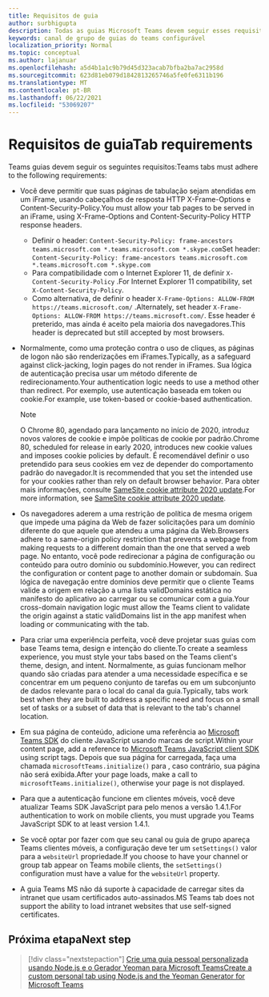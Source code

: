 ```yaml
---
title: Requisitos de guia
author: surbhigupta
description: Todas as guias Microsoft Teams devem seguir esses requisitos.
keywords: canal de grupo de guias do teams configurável
localization_priority: Normal
ms.topic: conceptual
ms.author: lajanuar
ms.openlocfilehash: a5d4b1a1c9b79d45d323acab7bfba2ba7ac2958d
ms.sourcegitcommit: 623d81eb079d1842813265746a5fe0fe6311b196
ms.translationtype: MT
ms.contentlocale: pt-BR
ms.lasthandoff: 06/22/2021
ms.locfileid: "53069207"
---
```

# <a name="tab-requirements"></a><span data-ttu-id="c1608-104">Requisitos de guia</span><span class="sxs-lookup"><span data-stu-id="c1608-104">Tab requirements</span></span>

<span data-ttu-id="c1608-105">Teams guias devem seguir os seguintes requisitos:</span><span class="sxs-lookup"><span data-stu-id="c1608-105">Teams tabs must adhere to the following requirements:</span></span>

* <span data-ttu-id="c1608-106">Você deve permitir que suas páginas de tabulação sejam atendidas em um iFrame, usando cabeçalhos de resposta HTTP X-Frame-Options e Content-Security-Policy.</span><span class="sxs-lookup"><span data-stu-id="c1608-106">You must allow your tab pages to be served in an iFrame, using X-Frame-Options and Content-Security-Policy HTTP response headers.</span></span>
  * <span data-ttu-id="c1608-107">Definir o header: `Content-Security-Policy: frame-ancestors teams.microsoft.com *.teams.microsoft.com *.skype.com`</span><span class="sxs-lookup"><span data-stu-id="c1608-107">Set header: `Content-Security-Policy: frame-ancestors teams.microsoft.com *.teams.microsoft.com *.skype.com`</span></span>
  * <span data-ttu-id="c1608-108">Para compatibilidade com o Internet Explorer 11, de definir `X-Content-Security-Policy` .</span><span class="sxs-lookup"><span data-stu-id="c1608-108">For Internet Explorer 11 compatibility, set `X-Content-Security-Policy`.</span></span>
  * <span data-ttu-id="c1608-109">Como alternativa, de definir o header `X-Frame-Options: ALLOW-FROM https://teams.microsoft.com/` .</span><span class="sxs-lookup"><span data-stu-id="c1608-109">Alternately, set header `X-Frame-Options: ALLOW-FROM https://teams.microsoft.com/`.</span></span> <span data-ttu-id="c1608-110">Esse header é preterido, mas ainda é aceito pela maioria dos navegadores.</span><span class="sxs-lookup"><span data-stu-id="c1608-110">This header is deprecated but still accepted by most browsers.</span></span>
* <span data-ttu-id="c1608-111">Normalmente, como uma proteção contra o uso de cliques, as páginas de logon não são renderizações em iFrames.</span><span class="sxs-lookup"><span data-stu-id="c1608-111">Typically, as a safeguard against click-jacking, login pages do not render in iFrames.</span></span> <span data-ttu-id="c1608-112">Sua lógica de autenticação precisa usar um método diferente de redirecionamento.</span><span class="sxs-lookup"><span data-stu-id="c1608-112">Your authentication logic needs to use a method other than redirect.</span></span> <span data-ttu-id="c1608-113">Por exemplo, use autenticação baseada em token ou cookie.</span><span class="sxs-lookup"><span data-stu-id="c1608-113">For example, use token-based or cookie-based authentication.</span></span>

    > [!NOTE]
    > <span data-ttu-id="c1608-114">O Chrome 80, agendado para lançamento no início de 2020, introduz novos valores de cookie e impõe políticas de cookie por padrão.</span><span class="sxs-lookup"><span data-stu-id="c1608-114">Chrome 80, scheduled for release in early 2020, introduces new cookie values and imposes cookie policies by default.</span></span> <span data-ttu-id="c1608-115">É recomendável definir o uso pretendido para seus cookies em vez de depender do comportamento padrão do navegador.</span><span class="sxs-lookup"><span data-stu-id="c1608-115">It is recommended that you set the intended use for your cookies rather than rely on default browser behavior.</span></span> <span data-ttu-id="c1608-116">Para obter mais informações, consulte [SameSite cookie attribute 2020 update](../../resources/samesite-cookie-update.md).</span><span class="sxs-lookup"><span data-stu-id="c1608-116">For more information, see [SameSite cookie attribute 2020 update](../../resources/samesite-cookie-update.md).</span></span>

* <span data-ttu-id="c1608-117">Os navegadores aderem a uma restrição de política de mesma origem que impede uma página da Web de fazer solicitações para um domínio diferente do que aquele que atendeu a uma página da Web.</span><span class="sxs-lookup"><span data-stu-id="c1608-117">Browsers adhere to a same-origin policy restriction that prevents a webpage from making requests to a different domain than the one that served a web page.</span></span> <span data-ttu-id="c1608-118">No entanto, você pode redirecionar a página de configuração ou conteúdo para outro domínio ou subdomínio.</span><span class="sxs-lookup"><span data-stu-id="c1608-118">However, you can redirect the configuration or content page to another domain or subdomain.</span></span> <span data-ttu-id="c1608-119">Sua lógica de navegação entre domínios deve permitir que o cliente Teams valide a origem em relação a uma lista validDomains estática no manifesto do aplicativo ao carregar ou se comunicar com a guia.</span><span class="sxs-lookup"><span data-stu-id="c1608-119">Your cross-domain navigation logic must allow the Teams client to validate the origin against a static validDomains list in the app manifest when loading or communicating with the tab.</span></span>

* <span data-ttu-id="c1608-120">Para criar uma experiência perfeita, você deve projetar suas guias com base Teams tema, design e intenção do cliente.</span><span class="sxs-lookup"><span data-stu-id="c1608-120">To create a seamless experience, you must style your tabs based on the Teams client's theme, design, and intent.</span></span> <span data-ttu-id="c1608-121">Normalmente, as guias funcionam melhor quando são criadas para atender a uma necessidade específica e se concentrar em um pequeno conjunto de tarefas ou em um subconjunto de dados relevante para o local do canal da guia.</span><span class="sxs-lookup"><span data-stu-id="c1608-121">Typically, tabs work best when they are built to address a specific need and focus on a small set of tasks or a subset of data that is relevant to the tab's channel location.</span></span>

* <span data-ttu-id="c1608-122">Em sua página de conteúdo, adicione uma referência ao [Microsoft Teams SDK](/javascript/api/overview/msteams-client) do cliente JavaScript usando marcas de script.</span><span class="sxs-lookup"><span data-stu-id="c1608-122">Within your content page, add a reference to [Microsoft Teams JavaScript client SDK](/javascript/api/overview/msteams-client) using script tags.</span></span> <span data-ttu-id="c1608-123">Depois que sua página for carregada, faça uma chamada `microsoftTeams.initialize()` para , caso contrário, sua página não será exibida.</span><span class="sxs-lookup"><span data-stu-id="c1608-123">After your page loads, make a call to `microsoftTeams.initialize()`, otherwise your page is not displayed.</span></span>

* <span data-ttu-id="c1608-124">Para que a autenticação funcione em clientes móveis, você deve atualizar Teams SDK JavaScript para pelo menos a versão 1.4.1.</span><span class="sxs-lookup"><span data-stu-id="c1608-124">For authentication to work on mobile clients, you must upgrade you Teams JavaScript SDK to at least version 1.4.1.</span></span>

* <span data-ttu-id="c1608-125">Se você optar por fazer com que seu canal ou guia de grupo apareça Teams clientes móveis, a configuração deve ter um `setSettings()` valor para a `websiteUrl` propriedade.</span><span class="sxs-lookup"><span data-stu-id="c1608-125">If you choose to have your channel or group tab appear on Teams mobile clients, the `setSettings()` configuration must have a value for the `websiteUrl` property.</span></span>

* <span data-ttu-id="c1608-126">A guia Teams MS não dá suporte à capacidade de carregar sites da intranet que usam certificados auto-assinados.</span><span class="sxs-lookup"><span data-stu-id="c1608-126">MS Teams tab does not support the ability to load intranet websites that use self-signed certificates.</span></span>

## <a name="next-step"></a><span data-ttu-id="c1608-127">Próxima etapa</span><span class="sxs-lookup"><span data-stu-id="c1608-127">Next step</span></span>

> [!div class="nextstepaction"]
> [<span data-ttu-id="c1608-128">Crie uma guia pessoal personalizada usando Node.js e o Gerador Yeoman para Microsoft Teams</span><span class="sxs-lookup"><span data-stu-id="c1608-128">Create a custom personal tab using Node.js and the Yeoman Generator for Microsoft Teams</span></span>](~/tabs/quickstarts/create-personal-tab-node-yeoman.md)
